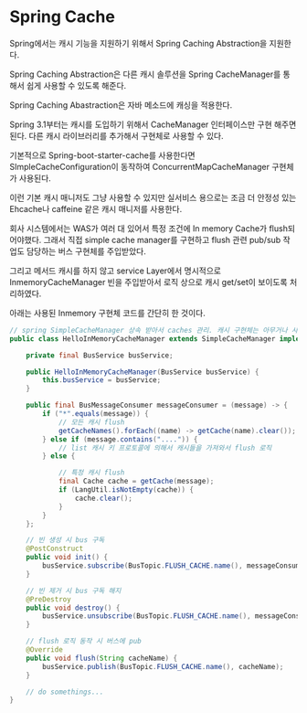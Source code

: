 Spring Cache 
===========================

Spring에서는 캐시 기능을 지원하기 위해서 Spring Caching Abstraction을 지원한다. 

Spring Caching Abstraction은 다른 캐시 솔루션을 Spring CacheManager를 통해서 쉽게 사용할 수 있도록 해준다. 

Spring Caching Abastraction은 자바 메소드에 캐싱을 적용한다.

Spring 3.1부터는 캐시를 도입하기 위해서 CacheManager 인터페이스만 구현 해주면 된다. 다른 캐시 라이브러리를 추가해서 구현체로 사용할 수 있다. 

기본적으로 Spring-boot-starter-cache를 사용한다면 SImpleCacheConfiguration이 동작하여 ConcurrentMapCacheManager 구현체가 사용된다. 

이런 기본 캐시 매니저도 그냥 사용할 수 있지만 실서비스 용으로는 조금 더 안정성 있는 Ehcache나 caffeine 같은 캐시 매니저를 사용한다.

회사 시스템에서는 WAS가 여러 대 있어서 특정 조건에 In memory Cache가 flush되어야했다. 그래서 직접 simple cache manager를 구현하고 flush 관련 pub/sub 작업도 담당하는 버스 구현체를 주입받았다. 

그리고 메서드 캐시를 하지 않고 service Layer에서 명시적으로 InmemoryCacheManager 빈을 주입받아서 로직 상으로 캐시 get/set이 보이도록 처리하였다.

아래는 사용된 Inmemory 구현체 코드를 간단히 한 것이다.

```java
// spring SimpleCacheManager 상속 받아서 caches 관리. 캐시 구현체는 아무거나 사용할 수 있음~ 카페인 사용했음. 
public class HelloInMemoryCacheManager extends SimpleCacheManager implements InMemoryCacheManager {

    private final BusService busService;

    public HelloInMemoryCacheManager(BusService busService) {
        this.busService = busService;
    }

    public final BusMessageConsumer messageConsumer = (message) -> {
        if ("*".equals(message)) {
            // 모든 캐시 flush
            getCacheNames().forEach((name) -> getCache(name).clear());
        } else if (message.contains("....")) {
            // list 캐시 키 프로토콜에 의해서 캐시들을 가져와서 flush 로직
        } else {

            // 특정 캐시 flush
            final Cache cache = getCache(message);
            if (LangUtil.isNotEmpty(cache)) {
                cache.clear();
            }
        }
    };

    // 빈 생성 시 bus 구독
    @PostConstruct
    public void init() {
        busService.subscribe(BusTopic.FLUSH_CACHE.name(), messageConsumer);
    }

    // 빈 제거 시 bus 구독 해지
    @PreDestroy
    public void destroy() {
        busService.unsubscribe(BusTopic.FLUSH_CACHE.name(), messageConsumer);
    }

    // flush 로직 동작 시 버스에 pub
    @Override
    public void flush(String cacheName) {
        busService.publish(BusTopic.FLUSH_CACHE.name(), cacheName);
    }

    // do somethings...
}

```

